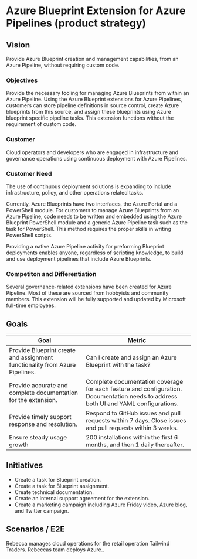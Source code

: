 # Azure Blueprint Extension for Azure Pipelines (product strategy)

## Vision

Provide Azure Blueprint creation and management capabilities, from an Azure Pipeline, without requiring custom code.

### Objectives

Provide the necessary tooling for managing Azure Blueprints from within an Azure Pipeline. Using the Azure Blueprint extensions for Azure Pipelines, customers can store pipeline definitions in source control, create Azure blueprints from this source, and assign these blueprints using Azure blueprint specific pipeline tasks. This extension functions without the requirement of custom code.

### Customer

Cloud operators and developers who are engaged in infrastructure and governance operations using continuous deployment with Azure Pipelines.

### Customer Need

The use of continuous deployment solutions is expanding to include infrastructure, policy, and other operations related tasks. 

Currently, Azure Blueprints have two interfaces, the Azure Portal and a PowerShell module. For customers to manage Azure Blueprints from an Azure Pipeline, code needs to be written and embedded using the Azure Blueprint PowerShell module and a generic Azure Pipeline task such as the task for PowerShell. This method requires the proper skills in writing PowerShell scripts.

Providing a native Azure Pipeline activity for preforming Blueprint deployments enables anyone, regardless of scripting knowledge, to build and use deployment pipelines that include Azure Blueprints.

### Competiton and Differentiation

Several governance-related extensions have been created for Azure Pipeline. Most of these are sourced from hobbyists and community members. This extension will be fully supported and updated by Microsoft full-time employees.

## Goals

| Goal | Metric |
|---|---|
| Provide Blueprint create and assignment functionality from Azure Pipelines. | Can I create and assign an Azure Blueprint with the task? |
| Provide accurate and complete documentation for the extension. | Complete documentation coverage for each feature and configuration. Documentation needs to address both UI and YAML configurations. |
| Provide timely support response and resolution. | Respond to GitHub issues and pull requests within 7 days. Close issues and pull requests within 3 weeks. |
| Ensure steady usage growth | 200 installations within the first 6 months, and then 1 daily thereafter. |

## Initiatives

- Create a task for Blueprint creation.
- Create a task for Blueprint assignment.
- Create technical documentation.
- Create an internal support agreement for the extension.
- Create a marketing campaign including Azure Friday video, Azure blog, and Twitter campaign.

## Scenarios / E2E

Rebecca manages cloud operations for the retail operation Tailwind Traders. Rebeccas team deploys Azure..